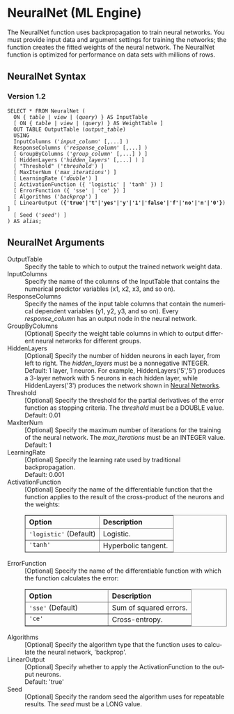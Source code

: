 <div class="nested0" aria-labelledby="ariaid-title1" topicindex="1" topicid="upu1507838518368" id="upu1507838518368"><h1 class="title topictitle1" id="ariaid-title1">NeuralNet (ML Engine)</h1><div class="body conbody">
<p class="p">The NeuralNet function uses backpropagation to train neural networks. You must provide input data and argument settings for training the networks; the function creates the fitted weights of the neural network. The NeuralNet function is optimized for performance on data sets with millions of rows.</p></div><div class="topic reference nested1" aria-labelledby="ariaid-title2" topicindex="2" topicid="fhf1507839003989" xml:lang="en-us" lang="en-us" id="fhf1507839003989">
<h2 class="title topictitle2" id="ariaid-title2">NeuralNet Syntax</h2><div class="body refbody"><div class="section" id="fhf1507839003989__section_N1000E_N1000C_N10001">
<h3 class="title sectiontitle">Version 1.2</h3><pre class="pre codeblock" xml:space="preserve"><code>SELECT * FROM NeuralNet (
  <span>ON { <var class="keyword varname">table</var> | <var class="keyword varname">view</var> | (<var class="keyword varname">query</var>) }</span> AS InputTable
  [ <span>ON { <var class="keyword varname">table</var> | <var class="keyword varname">view</var> | (<var class="keyword varname">query</var>) }</span> AS WeightTable ]
  OUT TABLE OutputTable (<var class="keyword varname">output_table</var>)
  USING
  InputColumns ('<var class="keyword varname">input_column</var>' [,...] )
  ResponseColumns ('<var class="keyword varname">response_column</var>' [,...] )
  [ GroupByColumns ('<var class="keyword varname">group_column</var>' [,...] ) ]
  [ HiddenLayers ('<var class="keyword varname">hidden_layers</var>' [,...] ) ]
  [ "Threshold" ('<var class="keyword varname">threshold</var>') ]
  [ MaxIterNum ('<var class="keyword varname">max_iterations</var>') ]
  [ LearningRate ('<var class="keyword varname">double</var>') ]
  [ ActivationFunction ({ 'logistic' | 'tanh' }) ]
  [ ErrorFunction ({ 'sse' | 'ce' }) ]
  [ Algorithms ('<var class="keyword varname">backprop</var>') ]
  [ LinearOutput (<span><b>{'true'|'t'|'yes'|'y'|'1'|'false'|'f'|'no'|'n'|'0'}</b></span>) ]
  [ Seed ('<var class="keyword varname">seed</var>') ]
) AS <var class="keyword varname">alias</var>;</code></pre></div></div></div><div class="topic reference nested1" aria-labelledby="ariaid-title3" topicindex="3" topicid="ezu1507839102976" xml:lang="en-us" lang="en-us" id="ezu1507839102976">
<h2 class="title topictitle2" id="ariaid-title3">NeuralNet Arguments</h2><div class="body refbody"><div class="section" id="ezu1507839102976__section_N10011_N1000E_N10001"><dl class="dl parml"><dt class="dt pt dlterm">OutputTable</dt><dd class="dd pd">Specify the table to which to output the trained network weight data.</dd><dt class="dt pt dlterm">InputColumns</dt><dd class="dd pd">Specify the name of the columns of the InputTable that contains the numerical predictor variables (x1, x2, x3, and so on).</dd><dt class="dt pt dlterm">ResponseColumns</dt><dd class="dd pd">Specify the names of the input table columns that contain the numerical dependent variables (y1, y2, y3, and so on). Every <var class="keyword varname">response_column</var> has an output node in the neural network.</dd><dt class="dt pt dlterm">GroupByColumns</dt><dd class="dd pd">[Optional] Specify the weight table columns in which to output different neural networks for different groups.</dd><dt class="dt pt dlterm">HiddenLayers</dt><dd class="dd pd">[Optional] Specify the number of hidden neurons in each layer, from left to right. The <var class="keyword varname">hidden_layers</var> must be a nonnegative INTEGER.</dd><dd class="dd pd ddexpand">Default: 1 layer, 1 neuron. For example, HiddenLayers('5','5') produces a 3-layer network with 5 neurons in each hidden layer, while HiddenLayers('3') produces the network shown in <a href="fdm1507918631216.md">Neural Networks</a>.</dd><dt class="dt pt dlterm">Threshold</dt><dd class="dd pd">[Optional] Specify the threshold for the partial derivatives of the error function as stopping criteria. The <var class="keyword varname">threshold</var> must be a DOUBLE value.</dd><dd class="dd pd ddexpand">Default: 0.01</dd><dt class="dt pt dlterm">MaxIterNum</dt><dd class="dd pd">[Optional] Specify the maximum number of iterations for the training of the neural network. The <var class="keyword varname">max_iterations</var> must be an INTEGER value.</dd><dd class="dd pd ddexpand">Default: 1</dd><dt class="dt pt dlterm">LearningRate</dt><dd class="dd pd">[Optional] Specify the learning rate used by traditional backpropagation.</dd><dd class="dd pd ddexpand">Default: 0.001</dd><dt class="dt pt dlterm">ActivationFunction</dt><dd class="dd pd">[Optional] Specify the name of the differentiable function that the function applies to the result of the cross-product of the neurons and the weights:
<div class="tablenoborder"><table cellpadding="4" cellspacing="0" summary="" id="ezu1507839102976__table_qfp_4vz_fdb" class="table" frame="border" border="1" rules="all"><div class="caption"></div><colgroup span="1"><col style="width:50%" span="1"></col><col style="width:50%" span="1"></col></colgroup><thead class="thead" style="text-align:left;"><tr class="row"><th class="entry cellrowborder" style="vertical-align:top;" id="d23734e192" rowspan="1" colspan="1">Option</th><th class="entry cellrowborder" style="vertical-align:top;" id="d23734e194" rowspan="1" colspan="1">Description</th></tr></thead><tbody class="tbody"><tr class="row"><td class="entry cellrowborder" style="vertical-align:top;" headers="d23734e192" rowspan="1" colspan="1"><code class="ph codeph">'logistic'</code> (Default)</td><td class="entry cellrowborder" style="vertical-align:top;" headers="d23734e194" rowspan="1" colspan="1">Logistic.</td></tr><tr class="row"><td class="entry cellrowborder" style="vertical-align:top;" headers="d23734e192" rowspan="1" colspan="1"><code class="ph codeph">'tanh'</code></td><td class="entry cellrowborder" style="vertical-align:top;" headers="d23734e194" rowspan="1" colspan="1">Hyperbolic tangent.</td></tr></tbody></table></div></dd><dt class="dt pt dlterm">ErrorFunction</dt><dd class="dd pd">[Optional] Specify the name of the differentiable function with which the function calculates the error:
<div class="tablenoborder"><table cellpadding="4" cellspacing="0" summary="" id="ezu1507839102976__table_tjl_5vz_fdb" class="table" frame="border" border="1" rules="all"><div class="caption"></div><colgroup span="1"><col style="width:50%" span="1"></col><col style="width:50%" span="1"></col></colgroup><thead class="thead" style="text-align:left;"><tr class="row"><th class="entry cellrowborder" style="vertical-align:top;" id="d23734e221" rowspan="1" colspan="1">Option</th><th class="entry cellrowborder" style="vertical-align:top;" id="d23734e223" rowspan="1" colspan="1">Description</th></tr></thead><tbody class="tbody"><tr class="row"><td class="entry cellrowborder" style="vertical-align:top;" headers="d23734e221" rowspan="1" colspan="1"><code class="ph codeph">'sse'</code> (Default)</td><td class="entry cellrowborder" style="vertical-align:top;" headers="d23734e223" rowspan="1" colspan="1">Sum of squared errors.</td></tr><tr class="row"><td class="entry cellrowborder" style="vertical-align:top;" headers="d23734e221" rowspan="1" colspan="1"><code class="ph codeph">'ce'</code></td><td class="entry cellrowborder" style="vertical-align:top;" headers="d23734e223" rowspan="1" colspan="1">Cross-entropy.</td></tr></tbody></table></div></dd><dt class="dt pt dlterm">Algorithms</dt><dd class="dd pd">[Optional] Specify the algorithm type that the function uses to calculate the neural network, 'backprop'.</dd><dt class="dt pt dlterm">LinearOutput</dt><dd class="dd pd">[Optional] Specify whether to apply the ActivationFunction to the output neurons.</dd><dd class="dd pd ddexpand">Default: 'true'</dd><dt class="dt pt dlterm">Seed</dt><dd class="dd pd">[Optional] Specify the random seed the algorithm uses for repeatable results. The <var class="keyword varname">seed</var> must be a LONG value.</dd></dl></div></div></div></div>
